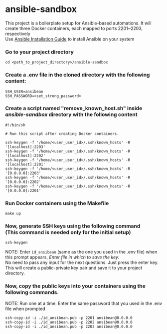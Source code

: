 # ansible-sandbox
This project is a boilerplate setup for Ansible-based automations.
It will create three Docker containers, each mapped to ports 2201~2203, respectively<br>
Use [Ansible Installation Guide](https://docs.ansible.com/ansible/latest/installation_guide/index.html) to install Ansible on your system

### Go to your project directory
```
cd <path_to_project_directory>/ansible-sandbox
```
### Create a .env file in the cloned directory with the following content:
```
SSH_USER=ansibean
SSH_PASSWORD=<set_strong_password>
```

### Create a script named "remove_known_host.sh" inside <i>ansible-sandbox</i> directory with the following content
```
#!/bin/sh

# Run this script after creating Docker containers.

ssh-keygen -f '/home/<user_user_id>/.ssh/known_hosts' -R '[localhost]:2203'
ssh-keygen -f '/home/<user_user_id>/.ssh/known_hosts' -R '[localhost]:2202'
ssh-keygen -f '/home/<user_user_id>/.ssh/known_hosts' -R '[localhost]:2201'
ssh-keygen -f '/home/<user_user_id>/.ssh/known_hosts' -R '[0.0.0.0]:2203'
ssh-keygen -f '/home/<user_user_id>/.ssh/known_hosts' -R '[0.0.0.0]:2202'
ssh-keygen -f '/home/<user_user_id>/.ssh/known_hosts' -R '[0.0.0.0]:2201'
```
### Run Docker containers using the Makefile
```
make up
```
### Now, generate SSH keys using the following command <br> (This command is needed only for the initial setup)
```
ssh-keygen
```
NOTE: Enter `id_ansibean` (same as the one you used in the .env file) when this prompt appears, <i>Enter file in which to save the key: </i><br>
No need to pass any input for the next questions. Just press the enter key. This will create a public-private key pair and save it to your project directory.
### Now, copy the public keys into your containers using the following commands.
NOTE: Run one at a time. Enter the same password that you used in the .env file when prompted
```
ssh-copy-id -i ./id_ansibean.pub -p 2201 ansibean@0.0.0.0
ssh-copy-id -i ./id_ansibean.pub -p 2202 ansibean@0.0.0.0
ssh-copy-id -i ./id_ansibean.pub -p 2203 ansibean@0.0.0.0
```
